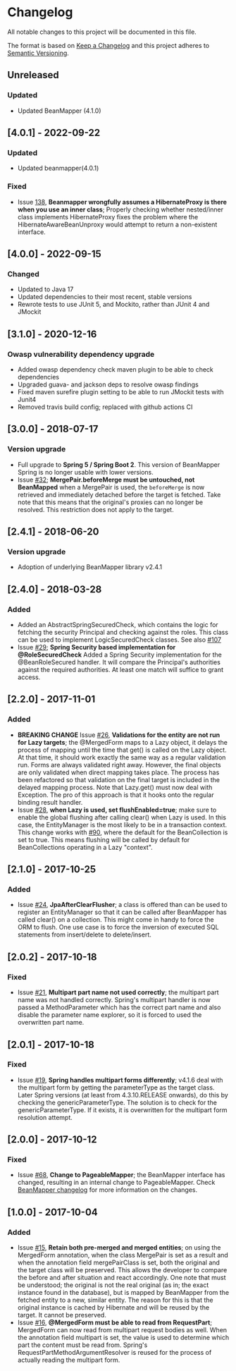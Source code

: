 # Changelog
All notable changes to this project will be documented in this file.

The format is based on [Keep a Changelog](http://keepachangelog.com/en/1.0.0/)
and this project adheres to [Semantic Versioning](http://semver.org/spec/v2.0.0.html).

## Unreleased

### Updated 
- Updated BeanMapper (4.1.0)

## [4.0.1] - 2022-09-22
### Updated
- Updated beanmapper(4.0.1)
### Fixed
- Issue [138](https://github.com/42BV/beanmapper/issues/138), **Beanmapper wrongfully assumes a HibernateProxy is there when you use an inner class**; Properly checking whether nested/inner class implements HibernateProxy fixes the problem where the HibernateAwareBeanUnproxy would attempt to return a non-existent interface.

## [4.0.0] - 2022-09-15
### Changed
- Updated to Java 17
- Updated dependencies to their most recent, stable versions
- Rewrote tests to use JUnit 5, and Mockito, rather than JUnit 4 and JMockit

## [3.1.0] - 2020-12-16
### Owasp vulnerability dependency upgrade
- Added owasp dependency check maven plugin to be able to check dependencies
- Upgraded guava- and jackson deps to resolve owasp findings
- Fixed maven surefire plugin setting to be able to run JMockit tests with Junit4
- Removed travis build config; replaced with github actions CI

## [3.0.0] - 2018-07-17
### Version upgrade
- Full upgrade to **Spring 5 / Spring Boot 2**. This version of BeanMapper Spring is no longer usable with lower versions.
- Issue [#32](https://github.com/42BV/beanmapper-spring/issues/32); **MergePair.beforeMerge must be untouched, not BeanMapped** when a MergePair is used, the ```beforeMerge``` is now retrieved and immediately detached before the target is fetched. Take note that this means that the original's proxies can no longer be resolved. This restriction does not apply to the target.

## [2.4.1] - 2018-06-20
### Version upgrade
- Adoption of underlying BeanMapper library v2.4.1

## [2.4.0] - 2018-03-28
### Added
- Added an AbstractSpringSecuredCheck, which contains the logic for fetching the security Principal and checking against the roles. This class can be used to implement LogicSecuredCheck classes. See also [#107](https://github.com/42BV/beanmapper/issues/107)
- Issue [#29](https://github.com/42BV/beanmapper-spring/issues/29); **Spring Security based implementation for @RoleSecuredCheck** Added a Spring Security implementation for the @BeanRoleSecured handler. It will compare the Principal's authorities against the required authorities. At least one match will suffice to grant access.

## [2.2.0] - 2017-11-01
### Added
- **BREAKING CHANGE** Issue [#26](https://github.com/42BV/beanmapper-spring/issues/26), **Validations for the entity are not run for Lazy targets**; the @MergedForm maps to a Lazy object, it delays the process of mapping until the time that get() is called on the Lazy object. At that time, it should work exactly the same way as a regular validation run. Forms are always validated right away. However, the final objects are only validated when direct mapping takes place. The process has been refactored so that validation on the final target is included in the delayed mapping process. Note that Lazy.get() must now deal with Exception. The pro of this approach is that it hooks onto the regular binding result handler. 
- Issue [#28](https://github.com/42BV/beanmapper-spring/issues/28), **when Lazy is used, set flushEnabled=true**; make sure to enable the global flushing after calling clear() when Lazy is used. In this case, the EntityManager is the most likely to be in a transaction context. This change works with [#90](https://github.com/42BV/beanmapper/issues/90), where the default for the BeanCollection is set to true. This means flushing will be called by default for BeanCollections operating in a Lazy "context".

## [2.1.0] - 2017-10-25
### Added
- Issue [#24](https://github.com/42BV/beanmapper-spring/issues/24), **JpaAfterClearFlusher**; a class is offered than can be used to register an EntityManager so that it can be called after BeanMapper has called clear() on a collection. This might come in handy to force the ORM to flush. One use case is to force the inversion of executed SQL statements from insert/delete to delete/insert. 

## [2.0.2] - 2017-10-18
### Fixed
- Issue [#21](https://github.com/42BV/beanmapper-spring/issues/21), **Multipart part name not used correctly**; the multipart part name was not handled correctly. Spring's multipart handler is now passed a MethodParameter which has the correct part name and also disable the parameter name explorer, so it is forced to used the overwritten part name.

## [2.0.1] - 2017-10-18
### Fixed
- Issue [#19](https://github.com/42BV/beanmapper-spring/issues/19), **Spring handles multipart forms differently**; v4.1.6 deal with the multipart form by getting the parameterType as the target class. Later Spring versions (at least from 4.3.10.RELEASE onwards), do this by checking the genericParameterType. The solution is to check for the genericParameterType. If it exists, it is overwritten for the multipart form resolution attempt.

## [2.0.0] - 2017-10-12
### Fixed
- Issue [#68](https://github.com/42BV/beanmapper/issues/68), **Change to PageableMapper**; the BeanMapper interface has changed, resulting in an internal change to PageableMapper. Check [BeanMapper changelog](https://github.com/42BV/beanmapper/blob/master/CHANGELOG.md) for more information on the changes.

## [1.0.0] - 2017-10-04
### Added
- Issue [#15](https://github.com/42BV/beanmapper-spring/issues/15), **Retain both pre-merged and merged entities**; on using the MergedForm annotation, when the class MergePair is set as a result and when the annotation field mergePairClass is set, both the original and the target class will be preserved. This allows the developer to compare the before and after situation and react accordingly. One note that must be understood; the original is not the real original (as in; the exact instance found in the database), but is mapped by BeanMapper from the fetched entity to a new, similar entity. The reason for this is that the original instance is cached by Hibernate and will be reused by the target. It cannot be preserved.
- Issue [#16](https://github.com/42BV/beanmapper-spring/issues/16), **@MergedForm must be able to read from RequestPart**; MergedForm can now read from multipart request bodies as well. When the annotation field multipart is set, the value is used to determine which part the content must be read from. Spring's RequestPartMethodArgumentResolver is reused for the process of actually reading the multipart form.
